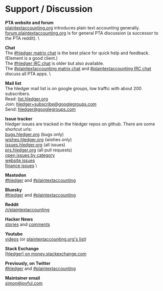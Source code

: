 <a name="help"></a><a name="help-feedback"></a>

# Support / Discussion

**PTA website and forum**\
[plaintextaccounting.org](https://plaintextaccounting.org/) introduces plain text accounting generally. \
[forum.plaintextaccounting.org](https://forum.plaintextaccounting.org/) is for general PTA discussion (a successor to the PTA reddit). \

**Chat**\
The [#hledger matrix chat](https://matrix.hledger.org/) is the best place for quick help and feedback. (Element is a good client.) \
The [#hledger IRC chat](https://irc.hledger.org/) is older but also available. \
The [#plaintextaccounting matrix chat](https://matrix.to/#/#plaintextaccounting:matrix.org) and [#plaintextaccounting IRC chat](https://web.libera.chat/#plaintextaccounting) discuss all PTA apps. \
<!-- (To speak here, you might need to [register](https://libera.chat/guides/registration).) -->

**Mail list**\
The hledger mail list is on google groups, low traffic with about 200 subscribers. \
Read: [list.hledger.org](https://list.hledger.org/) \
Join: [hledger+subscribe@googlegroups.com](mailto:hledger+subscribe@googlegroups.com) \
Send: [hledger@googlegroups.com](mailto:hledger@googlegroups.com)

**Issue tracker**\
hledger issues are tracked in the hledger repos on github. There are some shortcut urls:\
[bugs.hledger.org](https://bugs.hledger.org/) (bugs only) \
[wishes.hledger.org](https://wishes.hledger.org/) (wishes only) \
[issues.hledger.org](https://issues.hledger.org/) (all issues) \
[prs.hledger.org](https://prs.hledger.org/) (all pull requests) \
[open issues by category](ISSUES.html#open-issues) \
[website issues](https://github.com/simonmichael/hledger_site/issues?utf8=%E2%9C%93&q=) \
[finance issues](https://github.com/simonmichael/hledger_finance/issues?utf8=%E2%9C%93&q=) \

**Mastodon**\
[#hledger](https://fosstodon.org/tags/hledger) and [#plaintextaccounting](https://fosstodon.org/tags/plaintextaccounting)

**Bluesky**\
[#hledger](https://bsky.app/hashtag/hledger) and [#plaintextaccounting](https://bsky.app/hashtag/plaintextaccounting)

**Reddit**\
[/r/plaintextaccounting](https://www.reddit.com/r/plaintextaccounting/)

**Hacker News**\
[stories](https://hn.algolia.com/?query=hledger&sort=byDate&prefix&page=0&dateRange=all&type=story) and [comments](https://hn.algolia.com/?query=hledger&sort=byDate&prefix=false&page=0&dateRange=all&type=comment)

**Youtube**\
[videos](https://www.youtube.com/results?search_query=hledger&sp=CAI%253D) (or [plaintextaccounting.org's list](https://plaintextaccounting.org/#videos))

**Stack Exchange**\
[[hledger] on money.stackexchange.com](https://money.stackexchange.com/questions/tagged/hledger?tab=newest)

**Previously, on Twitter**\
[#hledger](https://twitter.com/search?q=%23hledger&src=typed_query&f=live) and [#plaintextaccounting](https://twitter.com/search?q=%23plaintextaccounting&src=typed_query&f=live)

**Maintainer email**\
[simon@joyful.com](mailto:simon@joyful.com)

